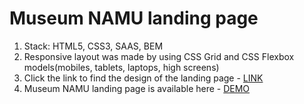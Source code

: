 # Museum NAMU landing page
1. Stack: HTML5, CSS3, SAAS, BEM
2. Responsive layout was made by using CSS Grid and CSS Flexbox models(mobiles, tablets, laptops, high screens)
3. Click the link to find the design of the landing page - [LINK](https://www.figma.com/file/NWD38mUnijAtiz3HrX3zgW/%D0%9D%D0%90%D0%9C%D0%A3?node-id=264%3A6)
4. Museum NAMU landing page is available here - [DEMO](https://furude-rika.github.io/Museum-NAMU/)
